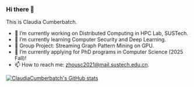 ### Hi there 👋 

This is Claudia Cumberbatch.

<!--
**ClaudiaCumberbatch/ClaudiaCumberbatch** is a ✨ _special_ ✨ repository because its `README.md` (this file) appears on your GitHub profile.

Here are some ideas to get you started:

- 🔭 I’m currently working on ...
- 🌱 I’m currently learning ...
- 👯 I’m looking to collaborate on ...
- 🤔 I’m looking for help with ...
- 💬 Ask me about ...
- 📫 How to reach me: ...
- 😄 Pronouns: ...
- ⚡ Fun fact: ...
-->

- 🔭 I’m currently working on Distributed Computing in HPC Lab, SUSTech.
- 🌱 I’m currently learning Computer Security and Deep Learning.
- 🤝 Group Project: Streaming Graph Pattern Mining on GPU.
- 🤞 I’m currently applying for PhD programs in Computer Science (2025 Fall)!
- 📫 How to reach me: zhousc2021@mail.sustech.edu.cn.


[![ClaudiaCumberbatch's GitHub stats](https://github-readme-stats.vercel.app/api?username=ClaudiaCumberbatch&show_icons=true&theme=vue)](https://github.com/anuraghazra/github-readme-stats)

